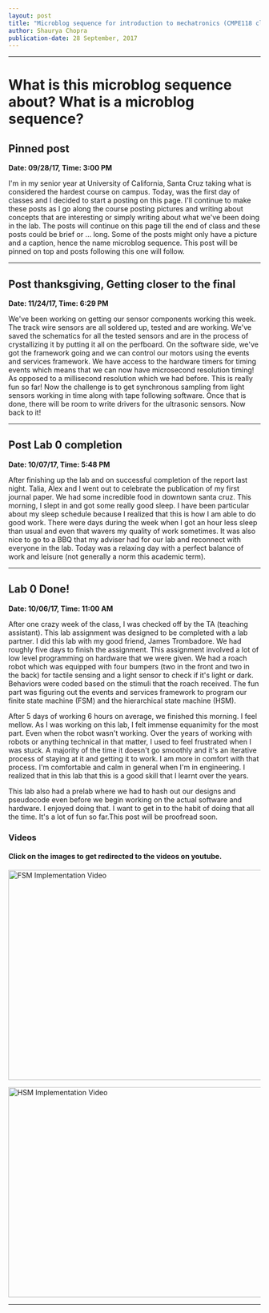 ```yaml
---
layout: post
title: "Microblog sequence for introduction to mechatronics (CMPE118 class) at UCSC"
author: Shaurya Chopra
publication-date: 28 September, 2017
---
```


---
# What is this microblog sequence about? What is a microblog sequence?

## Pinned post
**Date: 09/28/17, Time: 3:00 PM**

I'm in my senior year at University of California, Santa Cruz taking
what is considered the hardest course on campus. Today, was the first
day of classes and I decided to start a posting on this page. I'll
continue to make these posts as I go along the course posting
pictures and writing about concepts that are interesting
or simply writing about what we've been doing in the lab. The posts
will continue on this page till the end of class and these posts could
be brief or ... long. Some of the posts might only have a picture and
a caption, hence the name microblog sequence. This post will be pinned
on top and posts following this one will follow. 

---
## Post thanksgiving, Getting closer to the final
**Date: 11/24/17, Time: 6:29 PM**

We've been working on getting our sensor components working this week.
The track wire sensors are all soldered up, tested and are working.
We've saved the schematics for all the tested sensors and are in the
process of crystallizing it by putting it all on the perfboard. On the
software side, we've got the framework going and we can control our
motors using the events and services framework. We have access to the
hardware timers for timing events which means that we can now have
microsecond resolution timing! As opposed to a millisecond resolution
which we had before. This is really fun so far! Now the challenge is
to get synchronous sampling from light sensors working in time along
with tape following software. Once that is done, there will be room to
write drivers for the ultrasonic sensors. Now back to it!

---
## Post Lab 0 completion
**Date: 10/07/17, Time: 5:48 PM**

After finishing up the lab and on successful completion of the report
last night. Talia, Alex and I went out to celebrate the publication of
my first journal paper. We had some incredible food in downtown santa
cruz. This morning, I slept in and got some really good sleep. I have
been particular about my sleep schedule because I realized that this
is how I am able to do good work. There were days during the week when
I got an hour less sleep than usual and even that wavers my quality of
work sometimes. It was also nice to go to a BBQ that my adviser had
for our lab and reconnect with everyone in the lab. Today was a
relaxing day with a perfect balance of work and leisure (not generally
a norm this academic term).

---
## Lab 0 Done!
**Date: 10/06/17, Time: 11:00 AM**

After one crazy week of the class, I was checked off by the TA (teaching
assistant). This lab assignment was designed to be completed with a lab partner.
I did this lab with my good friend, James Trombadore. We had roughly five days
to finish the assignment. This assignment involved a lot of low level
programming on hardware that we were given. We had a roach robot which was
equipped with four bumpers (two in the front and two in the back) for tactile
sensing and a light sensor to check if it's light or dark. Behaviors were coded
based on the stimuli that the roach received. The fun part was figuring out the
events and services framework to program our finite state machine (FSM) and the
hierarchical state machine (HSM). 

After 5 days of working 6 hours on average, we
finished this morning. I feel mellow. As I was working on this lab, I felt
immense equanimity for the most part. Even when the robot wasn't working. Over
the years of working with robots or anything technical in that matter, I used to
feel frustrated when I was stuck. A majority of the time it doesn't go smoothly
and it's an iterative process of staying at it and getting it to work. I am more
in comfort with that process. I'm comfortable and calm in general when I'm in
engineering. I realized that in this lab that this is a good skill that I learnt
over the years. 

This lab also had a prelab where we had to hash out our designs and pseudocode
even before we begin working on the actual software and hardware. I enjoyed
doing that. I want to get in to the habit of doing that all the time. It's a lot
of fun so far.This post 
will be proofread soon. 


### Videos
#### Click on the images to get redirected to the videos on youtube.
<a href="http://www.youtube.com/watch?feature=player_embedded&v=_fviaEYPr7E
" target="_blank"><img src="http://img.youtube.com/vi/_fviaEYPr7E/0.jpg" 
alt="FSM Implementation Video" width="700" height="420" border="0" /></a>

<a href="http://www.youtube.com/watch?feature=player_embedded&v=Fck8WLQOpmU
" target="_blank"><img src="http://img.youtube.com/vi/Fck8WLQOpmU/0.jpg" 
alt="HSM Implementation Video" width="700" height="420" border="0" /></a>


---

